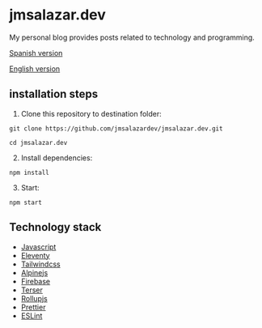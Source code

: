 # jmsalazar.dev

My personal blog provides posts related to technology and programming.

[Spanish version](https://jmsalazar.dev/)

[English version](https://jmsalazar.dev/en/)

## installation steps

1. Clone this repository to destination folder:

`git clone https://github.com/jmsalazardev/jmsalazar.dev.git`

`cd jmsalazar.dev`

2. Install dependencies:

`npm install`

3. Start:

`npm start`

## Technology stack

- [Javascript](https://www.javascript.com/)
- [Eleventy](https://www.11ty.dev/)
- [Tailwindcss](https://tailwindcss.com/)
- [Alpinejs](https://alpinejs.dev/)
- [Firebase](https://firebase.google.com/)
- [Terser](https://terser.org/)
- [Rollupjs](https://rollupjs.org/)
- [Prettier](https://prettier.io/)
- [ESLint](https://eslint.org/)
